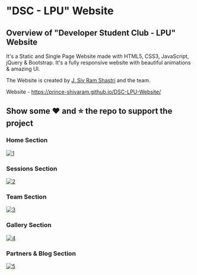 # "DSC - LPU" Website

## Overview of "Developer Student Club - LPU" Website

It's a Static and Single Page Website made with HTML5, CSS3, JavaScript, jQuery &amp; Bootstrap. It's a fully responsive website with beautiful animations &amp; amazing UI.

The Website is created by [J. Siv Ram Shastri](https://www.linkedin.com/in/imsivram1999/) and the team.

Website - https://prince-shivaram.github.io/DSC-LPU-Website/

## Show some :heart: and :star: the repo to support the project

### Home Section
[![1](https://user-images.githubusercontent.com/42378118/78452823-45c14280-76ab-11ea-940c-4f47af66e2a0.png)](https://prince-shivaram.github.io/DSC-LPU-Website/)

### Sessions Section
[![2](https://user-images.githubusercontent.com/42378118/78452838-5f628a00-76ab-11ea-923a-5238fbac73dd.png)](https://prince-shivaram.github.io/DSC-LPU-Website/)

### Team Section
[![3](https://user-images.githubusercontent.com/42378118/78452848-7acd9500-76ab-11ea-9660-dd22831a0bc1.png)](https://prince-shivaram.github.io/DSC-LPU-Website/)

### Gallery Section
[![4](https://user-images.githubusercontent.com/42378118/78452869-aea8ba80-76ab-11ea-8ee8-dd9b61465a00.png)](https://prince-shivaram.github.io/DSC-LPU-Website/)

### Partners & Blog Section
[![5](https://user-images.githubusercontent.com/42378118/78452883-bec09a00-76ab-11ea-9d84-17bd7021aad0.png)](https://prince-shivaram.github.io/DSC-LPU-Website/)
